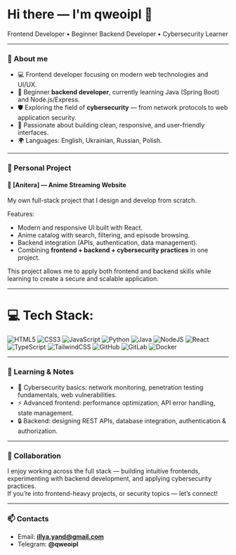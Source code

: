 <h1>Hi there — I'm qweoipl 👋</h1>
<p>
  Frontend Developer • Beginner Backend Developer • Cybersecurity Learner
</p>

---

### 🧭 About me
- 💻 Frontend developer focusing on modern web technologies and UI/UX.  
- 🌱 Beginner **backend developer**, currently learning Java (Spring Boot) and Node.js/Express.  
- 🛡️ Exploring the field of **cybersecurity** — from network protocols to web application security.  
- 🎨 Passionate about building clean, responsive, and user-friendly interfaces.  
- 🌍 Languages: English, Ukrainian, Russian, Polish.

---

### 🚀 Personal Project
#### 🌸 [Anitera] — Anime Streaming Website  
My own full-stack project that I design and develop from scratch.  

Features:  
- Modern and responsive UI built with React. 
- Anime catalog with search, filtering, and episode browsing.  
- Backend integration (APIs, authentication, data management).  
- Combining **frontend + backend + cybersecurity practices** in one project.  

This project allows me to apply both frontend and backend skills while learning to create a secure and scalable application.

---

# 💻 Tech Stack:
![HTML5](https://img.shields.io/badge/html5-%23E34F26.svg?style=for-the-badge&logo=html5&logoColor=white) ![CSS3](https://img.shields.io/badge/css3-%231572B6.svg?style=for-the-badge&logo=css3&logoColor=white) ![JavaScript](https://img.shields.io/badge/javascript-%23323330.svg?style=for-the-badge&logo=javascript&logoColor=%23F7DF1E) ![Python](https://img.shields.io/badge/python-3670A0?style=for-the-badge&logo=python&logoColor=ffdd54) ![Java](https://img.shields.io/badge/java-%23ED8B00.svg?style=for-the-badge&logo=openjdk&logoColor=white) ![NodeJS](https://img.shields.io/badge/node.js-6DA55F?style=for-the-badge&logo=node.js&logoColor=white) ![React](https://img.shields.io/badge/react-%2320232a.svg?style=for-the-badge&logo=react&logoColor=%2361DAFB) ![TypeScript](https://img.shields.io/badge/typescript-%23007ACC.svg?style=for-the-badge&logo=typescript&logoColor=white) ![TailwindCSS](https://img.shields.io/badge/tailwindcss-%2338B2AC.svg?style=for-the-badge&logo=tailwind-css&logoColor=white) ![GitHub](https://img.shields.io/badge/github-%23121011.svg?style=for-the-badge&logo=github&logoColor=white) ![GitLab](https://img.shields.io/badge/gitlab-%23181717.svg?style=for-the-badge&logo=gitlab&logoColor=white) ![Docker](https://img.shields.io/badge/docker-%230db7ed.svg?style=for-the-badge&logo=docker&logoColor=white)

---

### 🧪 Learning & Notes
- 📡 Cybersecurity basics: network monitoring, penetration testing fundamentals, web vulnerabilities.  
- ⚡ Advanced frontend: performance optimization, API error handling, state management.  
- 🔒 Backend: designing REST APIs, database integration, authentication & authorization.

---

### 🤝 Collaboration
I enjoy working across the full stack — building intuitive frontends, experimenting with backend development, and applying cybersecurity practices.  
If you’re into frontend-heavy projects, or security topics — let’s connect!  

---

### 📫 Contacts
- Email: **illya.yand@gmail.com**  
- Telegram: **@qweoipl**   
